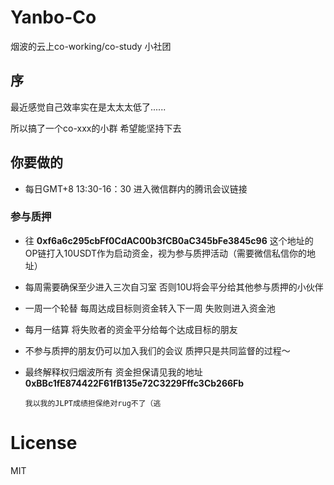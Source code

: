 # Yanbo-Co
烟波的云上co-working/co-study 小社团

## 序
最近感觉自己效率实在是太太太低了......

所以搞了一个co-xxx的小群 希望能坚持下去

## 你要做的
- 每日GMT+8 13:30-16：30 进入微信群内的腾讯会议链接

### 参与质押

- 往 **0xf6a6c295cbFf0CdAC00b3fCB0aC345bFe3845c96** 这个地址的OP链打入10USDT作为启动资金，视为参与质押活动（需要微信私信你的地址）
  
- 每周需要确保至少进入三次自习室 否则10U将会平分给其他参与质押的小伙伴

- 一周一个轮替 每周达成目标则资金转入下一周 失败则进入资金池

- 每月一结算 将失败者的资金平分给每个达成目标的朋友

- 不参与质押的朋友仍可以加入我们的会议 质押只是共同监督的过程～

- 最终解释权归烟波所有 资金担保请见我的地址 **0xBBc1fE874422F61fB135e72C3229Fffc3Cb266Fb**

      我以我的JLPT成绩担保绝对rug不了（逃



# License

MIT






